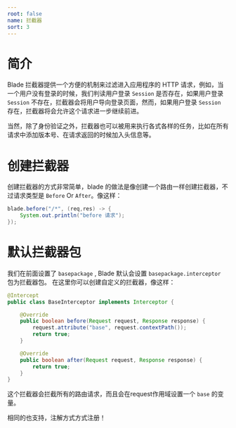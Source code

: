 ```yaml
---
root: false
name: 拦截器
sort: 3
---
```


# 简介

Blade 拦截器提供一个方便的机制来过滤进入应用程序的 HTTP 请求，例如，当一个用户没有登录的时候，我们判读用户登录 `Session` 是否存在，如果用户登录 `Session` 不存在，拦截器会将用户导向登录页面，然而，如果用户登录 `Session` 存在，拦截器将会允许这个请求进一步继续前进。

当然，除了身份验证之外，拦截器也可以被用来执行各式各样的任务，比如在所有请求中添加版本号、在请求返回的时候加入头信息等。

# 创建拦截器

创建拦截器的方式非常简单，blade 的做法是像创建一个路由一样创建拦截器，不过请求类型是 `Before` Or `After`。像这样：

```java
blade.before("/*", (req,res) -> {
    System.out.println("before 请求");
});
```

# 默认拦截器包

我们在前面设置了 `basepackage` , Blade 默认会设置 `basepackage.interceptor` 包为拦截器包。
在这里你可以创建自定义的拦截器，像这样：

```java
@Intercept
public class BaseInterceptor implements Interceptor {

	@Override
	public boolean before(Request request, Response response) {
		request.attribute("base", request.contextPath());
		return true;
	}

	@Override
	public boolean after(Request request, Response response) {
		return true;
	}
}
```

这个拦截器会拦截所有的路由请求，而且会在request作用域设置一个 `base` 的变量。

相同的也支持，注解方式方式注册！